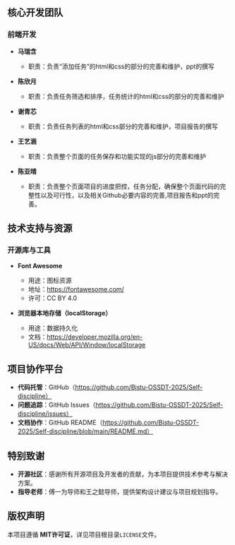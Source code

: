 ## 核心开发团队

### 前端开发
- **马瑞含**
  - 职责：负责“添加任务”的html和css的部分的完善和维护，ppt的撰写
  
- **陈欣月**
  - 职责：负责任务筛选和排序，任务统计的html和css的部分的完善和维护

- **谢青芯**
  - 职责：负责任务列表的html和css部分的完善和维护，项目报告的撰写

- **王艺涵**
  - 职责：负责整个页面的任务保存和功能实现的js部分的完善和维护

- **陈亚晴**
  - 职责：负责整个页面项目的进度把控，任务分配，确保整个页面代码的完整性以及可行性，以及相关Github必要内容的完善,项目报告和ppt的完善。


## 技术支持与资源

### 开源库与工具
- **Font Awesome**
  - 用途：图标资源
  - 地址：https://fontawesome.com/
  - 许可：CC BY 4.0

- **浏览器本地存储（localStorage）**
  - 用途：数据持久化
  - 文档：https://developer.mozilla.org/en-US/docs/Web/API/Window/localStorage


## 项目协作平台
- **代码托管**：GitHub（https://github.com/Bistu-OSSDT-2025/Self-discipline）
- **问题追踪**：GitHub Issues（https://github.com/Bistu-OSSDT-2025/Self-discipline/issues）
- **文档协作**：GitHub README（https://github.com/Bistu-OSSDT-2025/Self-discipline/blob/main/README.md）


## 特别致谢
- **开源社区**：感谢所有开源项目及开发者的贡献，为本项目提供技术参考与解决方案。
- **指导老师**：傅一为导师和王之懿导师，提供架构设计建议与项目规划指导。


## 版权声明
本项目遵循 **MIT许可证**，详见项目根目录`LICENSE`文件。
